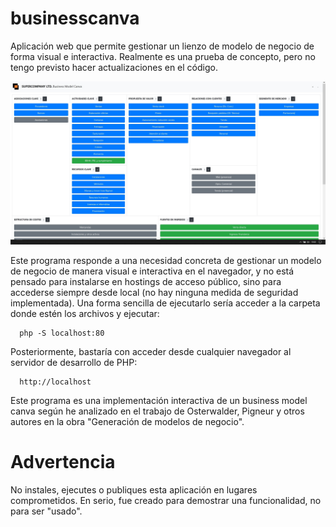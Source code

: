 # businesscanva
Aplicación web que permite gestionar un lienzo de modelo de negocio de forma visual e interactiva. Realmente es una prueba de concepto, pero no tengo previsto hacer actualizaciones en el código.

![Captura](captura.jpg)

Este programa responde a una necesidad concreta de gestionar un modelo de negocio de manera visual e interactiva en el navegador, y no está pensado para instalarse en hostings de acceso público, sino para accederse siempre desde local (no hay ninguna medida de seguridad implementada). Una forma sencilla de ejecutarlo sería acceder a la carpeta donde estén los archivos y ejecutar: 

      php -S localhost:80

Posteriormente, bastaría con acceder desde cualquier navegador al servidor de desarrollo de PHP:

      http://localhost


Este programa es una implementación interactiva de un business model canva según he analizado en el trabajo de Osterwalder, Pigneur y otros autores en la obra "Generación de modelos de negocio".

# Advertencia

No instales, ejecutes o publiques esta aplicación en lugares comprometidos. En serio, fue creado para demostrar una funcionalidad, no para ser "usado".
